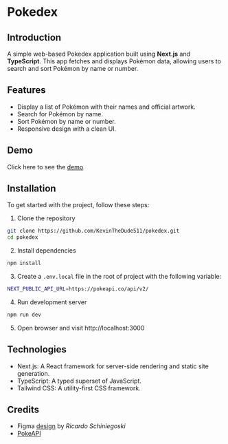 # Pokedex
## Introduction
A simple web-based Pokedex application built using **Next.js** and **TypeScript**. This app fetches and displays Pokémon data, allowing users to search and sort Pokémon by name or number.

## Features
- Display a list of Pokémon with their names and official artwork.
- Search for Pokémon by name.
- Sort Pokémon by name or number.
- Responsive design with a clean UI.

## Demo
Click here to see the [demo](https://pokedex-ten-dusky.vercel.app/)

## Installation
To get started with the project, follow these steps:
1. Clone the repository
```bash
git clone https://github.com/KevinTheDude511/pokedex.git
cd pokedex
```
2. Install dependencies
```bash
npm install
```
3. Create a `.env.local` file in the root of project with the following variable:
```bash
NEXT_PUBLIC_API_URL=https://pokeapi.co/api/v2/
```
4. Run development server
```bash
npm run dev
```
5. Open browser and visit http://localhost:3000

## Technologies
- Next.js: A React framework for server-side rendering and static site generation.
- TypeScript: A typed superset of JavaScript.
- Tailwind CSS: A utility-first CSS framework.

## Credits
- Figma [design](https://www.figma.com/design/W4s5vYmclDWjqnixjcHbtD/Pok%C3%A9dex-(Community)) by *Ricardo Schiniegoski*
- [PokeAPI](https://pokeapi.co/)